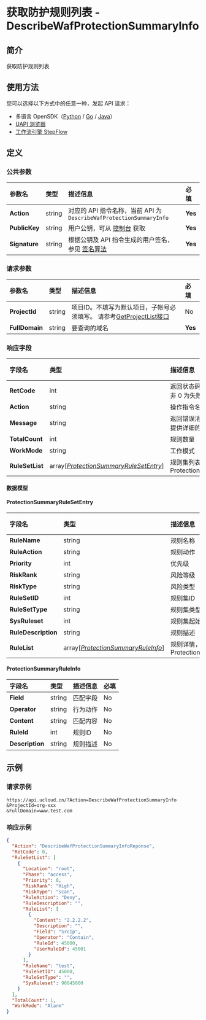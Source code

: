 # 获取防护规则列表 - DescribeWafProtectionSummaryInfo

## 简介

获取防护规则列表





## 使用方法

您可以选择以下方式中的任意一种，发起 API 请求：
- 多语言 OpenSDK（[Python](https://github.com/ucloud/ucloud-sdk-python3) / [Go](https://github.com/ucloud/ucloud-sdk-go) / [Java](https://github.com/ucloud/ucloud-sdk-java)）
- [UAPI 浏览器](https://console.ucloud.cn/uapi/detail?id=DescribeWafProtectionSummaryInfo)
- [工作流引擎 StepFlow](https://console.ucloud.cn/stepflow/manage/)

## 定义

### 公共参数

| 参数名 | 类型 | 描述信息 | 必填 |
|:---|:---|:---|:---|
| **Action**     | string  | 对应的 API 指令名称，当前 API 为 `DescribeWafProtectionSummaryInfo`                        | **Yes** |
| **PublicKey**  | string  | 用户公钥，可从 [控制台](https://console.ucloud.cn/uapi/apikey) 获取                                             | **Yes** |
| **Signature**  | string  | 根据公钥及 API 指令生成的用户签名，参见 [签名算法](api/summary/signature.md)  | **Yes** |

### 请求参数

| 参数名 | 类型 | 描述信息 | 必填 |
|:---|:---|:---|:---|
| **ProjectId** | string | 项目ID。不填写为默认项目，子帐号必须填写。 请参考[GetProjectList接口](api/summary/get_project_list) |No|
| **FullDomain** | string | 要查询的域名 |**Yes**|

### 响应字段

| 字段名 | 类型 | 描述信息 | 必填 |
|:---|:---|:---|:---|
| **RetCode** | int | 返回状态码，为 0 则为成功返回，非 0 为失败 |**Yes**|
| **Action** | string | 操作指令名称 |**Yes**|
| **Message** | string | 返回错误消息，当 `RetCode` 非 0 时提供详细的描述信息 |No|
| **TotalCount** | int | 规则数量 |No|
| **WorkMode** | string | 工作模式 |No|
| **RuleSetList** | array[[*ProtectionSummaryRuleSetEntry*](#ProtectionSummaryRuleSetEntry)] | 规则集列表，参考ProtectionSummaryRuleSetEntry |No|

#### 数据模型


#### ProtectionSummaryRuleSetEntry

| 字段名 | 类型 | 描述信息 | 必填 |
|:---|:---|:---|:---|
| **RuleName** | string | 规则名称 |No|
| **RuleAction** | string | 规则动作 |No|
| **Priority** | int | 优先级 |No|
| **RiskRank** | string | 风险等级 |No|
| **RiskType** | string | 风险类型 |No|
| **RuleSetID** | int | 规则集ID |No|
| **RuleSetType** | string | 规则集类型 |No|
| **SysRuleset** | int | 规则集起始ID |No|
| **RuleDescription** | string | 规则描述 |No|
| **RuleList** | array[[*ProtectionSummaryRuleInfo*](#ProtectionSummaryRuleInfo)] | 规则详情，参考ProtectionSummaryRuleInfo |No|

#### ProtectionSummaryRuleInfo

| 字段名 | 类型 | 描述信息 | 必填 |
|:---|:---|:---|:---|
| **Field** | string | 匹配字段 |No|
| **Operator** | string | 行为动作 |No|
| **Content** | string | 匹配内容 |No|
| **RuleId** | int | 规则ID |No|
| **Description** | string | 规则描述 |No|

## 示例

### 请求示例
    
```
https://api.ucloud.cn/?Action=DescribeWafProtectionSummaryInfo
&ProjectId=org-xxx
&FullDomain=www.test.com
```

### 响应示例
    
```json
{
  "Action": "DescribeWafProtectionSummaryInfoReponse",
  "RetCode": 0,
  "RuleSetList": [
    {
      "Location": "root",
      "Phase": "access",
      "Priority": 0,
      "RiskRank": "High",
      "RiskType": "scan",
      "RuleAction": "Deny",
      "RuleDescription": "",
      "RuleList": [
        {
          "Content": "2.2.2.2",
          "Description": "",
          "Field": "SrcIp",
          "Operator": "Contain",
          "RuleId": 45000,
          "UserRuleId": 45001
        }
      ],
      "RuleName": "test",
      "RuleSetID": 45000,
      "RuleSetType": "",
      "SysRuleset": 90045000
    }
  ],
  "TotalCount": 1,
  "WorkMode": "Alarm"
}
```





